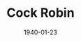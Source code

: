 ---
title: Cock Robin
date: 1940-01-23
closing_date: 1940-01-26
layout: productions
featured_image:
image_caption:
image_credit:
playbill:
category:
Theatre: Theatre Jacksonville
Venue: Little Theatre
cast:
- Clark Torrence: Birt Byrd
- Helen Maxwell: Elizabeth S. Willis
- John Jessup: Elmo Lehman
- Doctor Edgar Grace: James A. Sterling
- Richard Lane: Kingston Newman
- Carlotta Maxwell: Mabel Foster
- Alice Montgomery: Marie Kilbride
- Maria Scott: Marion Daniel
- George McAuliffe: Slocum Ball
- Julian Cleveland: Stanley Morrell
- Henry Briggs: Vincent Bisno
- Hancock Robinson: William Brenner
crew:
- Make-up Assistant:
  - Aletha Masters
  - Emma Sue Zink
  - Jean Runyon
  - Matilda Shane
  - Neal Tyler, Jr.
  - Olga Currier
- Production Manager: Alex Pillsbury
- Stage Manager: Jesse Hoagland
- Crew Assistant:
  - Charles Roberts
  - Edre Ferguson
  - Eleonor Edwards
  - John Temple Gilmer
  - Robert Krell
  - Walter Edwards
- Assistant Director: Eleanor MaccLinchey
- Director: Marian Hendry
- Electrician: Walter Edwards
orchestra:
external_links:
---